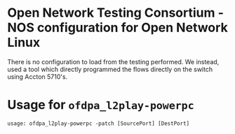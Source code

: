 # Open Network Testing Consortium - NOS configuration for Open Network Linux

There is no configuration to load from the testing performed. We instead, used a tool which directly programmed the flows directly on the switch using Accton 5710's.

# Usage for `ofdpa_l2play-powerpc`

```
usage: ofdpa_l2play-powerpc -patch [SourcePort] [DestPort]
```
